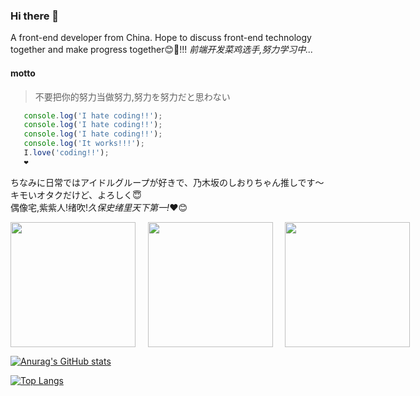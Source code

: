 ### Hi there 👋

<!--
**Panyue-genkiyo/Panyue-genkiyo** is a ✨ _special_ ✨ repository because its `README.md` (this file) appears on your GitHub profile.

Here are some ideas to get you started:

- 🔭 I’m currently working on ...
- 🌱 I’m currently learning ...
- 👯 I’m looking to collaborate on ...
- 🤔 I’m looking for help with ...
- 💬 Ask me about ...
- 📫 How to reach me: ...
- 😄 Pronouns: ...
- ⚡ Fun fact: ...
-->

A front-end developer from China. Hope to discuss front-end technology together and make progress together😊👋!!!
<em>前端开发菜鸡选手,努力学习中...</em>
<br/>
#### motto
> 不要把你的努力当做努力,努力を努力だと思わない

```javascript
   console.log('I hate coding!!');
   console.log('I hate coding!!');
   console.log('I hate coding!!');
   console.log('It works!!!');
   I.love('coding!!');
   ❤️
```
ちなみに日常ではアイドルグループが好きで、乃木坂のしおりちゃん推しです〜キモいオタクだけど、よろしく😇<br/>
偶像宅,紫紫人!绪吹!<em>久保史绪里天下第一!</em>❤😊
<div style="display:flex">
   <img src="http://p6.toutiaoimg.com/large/pgc-image/2ffd51eb70e246b79509d78cbfa5a0a8?from=detail&index=7"  height="200"/>
   &nbsp;&nbsp;&nbsp;&nbsp;&nbsp;
   <img src="https://i.pinimg.com/564x/59/86/a0/5986a03f1ab35b3684dc1e7cc7091cd5.jpg" height="200"/>
   &nbsp;&nbsp;&nbsp;&nbsp;&nbsp;
   <img src="https://i.pinimg.com/564x/fc/78/4b/fc784b5349ded35d28ccc23061c63a96.jpg" height="200"/>
</div>

[![Anurag's GitHub stats](https://github-readme-stats.vercel.app/api?username=Panyue-genkiyo&theme=radical&locale=cn)](https://github.com/anuraghazra/github-readme-stats)

[![Top Langs](https://github-readme-stats.vercel.app/api/top-langs/?username=Panyue-genkiyo&layout=compact)](https://github.com/anuraghazra/github-readme-stats)

